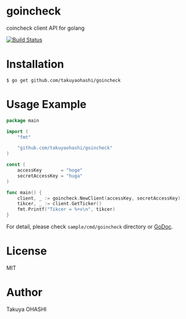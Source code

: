 # goincheck
coincheck client API for golang

[![Build Status](https://travis-ci.org/takuyaohashi/goincheck.svg?branch=master)](https://travis-ci.org/takuyaohashi/goincheck)

# Installation

```
$ go get github.com/takuyaohashi/goincheck
```

# Usage Example
```go
package main

import (
    "fmt"

    "github.com/takuyaohashi/goincheck"
)

const (
    accessKey       = "hoge"
    secretAccessKey = "huga"
)

func main() {
    client, _ := goincheck.NewClient(accessKey, secretAccessKey)
    tikcer, _ := client.GetTicker()
    fmt.Printf("Tikcer = %+v\n", tikcer)
}
```

For detail, please check ``sample/cmd/goincheck`` directory or [GoDoc](http://godoc.org/github.com/takuyaohashi/goincheck).

# License
MIT
# Author
Takuya OHASHI
